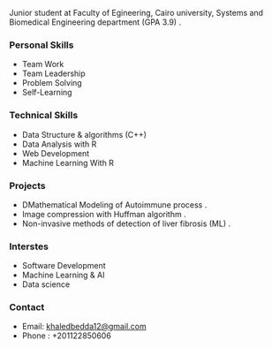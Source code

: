 



Junior student at Faculty of Egineering, Cairo university, Systems and Biomedical Engineering department (GPA 3.9) . 

### Personal Skills 
* Team Work
* Team Leadership
* Problem Solving
* Self-Learning   

### Technical Skills 
* Data Structure & algorithms (C++)
* Data Analysis with R 
* Web Development
* Machine Learning With R

### Projects 
* DMathematical Modeling of Autoimmune process . 
* Image compression with Huffman algorithm .
* Non-invasive methods of detection of liver fibrosis (ML) .

### Interstes
* Software Development
* Machine Learning & AI
* Data science

### Contact
* Email: khaledbedda12@gmail.com
* Phone : +201122850606
